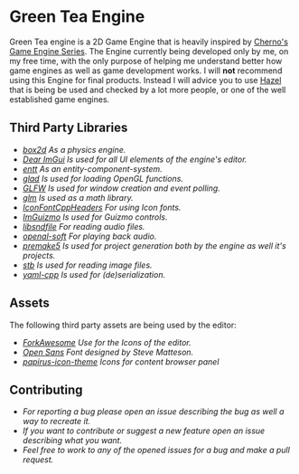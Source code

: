 # Green Tea Engine

  Green Tea engine is a 2D Game Engine that is heavily inspired by [Cherno's](https://thecherno.com/) [Game Engine Series](https://youtube.com/playlist?list=PLlrATfBNZ98dC-V-N3m0Go4deliWHPFwT). The Engine currently being developed only by me, on my free time, with the only purpose of helping me understand better how game engines as well as game development works. I will **not** recommend using this Engine for final products. Instead I will advice you to use [Hazel](https://github.com/TheCherno/Hazel) that is being be used and checked by a lot more people, or one of the well established game engines.

## Third Party Libraries

  * _[box2d](https://box2d.org/) As a physics engine._
  * _[Dear ImGui](https://github.com/ocornut/imgui) Is used for all UI elements of the engine's editor._
  * _[entt](https://github.com/skypjack/entt) As an entity-component-system._
  * _[glad](https://glad.dav1d.de/) Is used for loading OpenGL functions._
  * _[GLFW](https://github.com/glfw/glfw) Is used for window creation and event polling._
  * _[glm](https://github.com/g-truc/glm) Is used as a math library._
  * _[IconFontCppHeaders](https://github.com/juliettef/IconFontCppHeaders) For using Icon fonts._
  * _[ImGuizmo](https://github.com/CedricGuillemet/ImGuizmo) Is used for Guizmo controls._
  * _[libsndfile](https://github.com/libsndfile/libsndfile) For reading audio files._
  * _[openal-soft](https://github.com/kcat/openal-soft) For playing back audio._
  * _[premake5](https://github.com/premake/premake-core) Is used for project generation both by the engine as well it's projects._
  * _[stb](https://github.com/nothings/stb) Is used for reading image files._
  * _[yaml-cpp](https://github.com/jbeder/yaml-cpp) Is used for (de)serialization._
  
## Assets

The following third party assets are being used by the editor:

  * _[ForkAwesome](https://forkaweso.me/Fork-Awesome/) Use for the Icons of the editor._
  * _[Open Sans](https://fonts.google.com/specimen/Open+Sans?query=open+s&preview.text_type=custom) Font designed by Steve Matteson._
  * _[papirus-icon-theme](https://github.com/PapirusDevelopmentTeam/papirus-icon-theme) Icons for content browser panel_

## Contributing
  * _For reporting a bug please open an issue describing the bug as well a way to recreate it._
  * _If you want to contribute or suggest a new feature open an issue describing what you want._
  * _Feel free to work to any of the opened issues for a bug and make a pull request._
